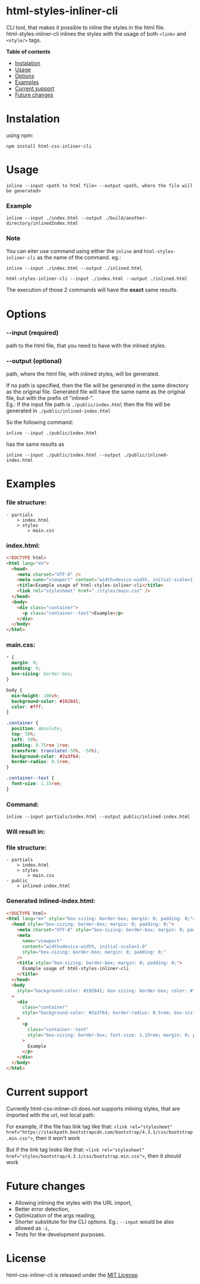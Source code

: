 # html-styles-inliner-cli

CLI tool, that makes it possible to inline the styles in the html file. <br />
html-styles-inliner-cli inlines the styles with the usage of both `<link>` and `<style/>` tags.

**Table of contents**

- [Instalation](#instalation)
- [Usage](#usage)
- [Options](#options)
- [Examples](#examples)
- [Current support](#current-support)
- [Future changes](#future-changes)

# Instalation

using npm:

```shell
npm install html-css-inliner-cli
```

# Usage

```shell
inline --input <path to html file> --output <path, where the file will be generated>
```

### **Example**

```shell
inline --input ./index.html --output ./build/another-directory/inlinedIndex.html
```

### **Note**

You can eiter use command using either the `inline` and `html-styles-inliner-cli` as the name of the command.
eg.:

```shell
inline --input ./index.html --output ./inlined.html
```

```shell
html-styles-inliner-cli --input ./index.html --output ./inlined.html
```

The execution of those 2 commands will have the **exact** same results.

# Options

### **--input <path> (required)**

path to the html file, that you need to have with the inlined styles.

### **--output <path> (optional)**

path, where the html file, with inlined styles, will be generated.

If no path is specified, then the file will be generated in the same directory as the original file.
Generated file will have the same name as the original file, but with the prefix of "inlined-". <br />
Eg.: If the input file path is `./public/index.html` then the file will be generated in `./public/inlined-index.html`

So the following command:

```shell
inline --input ./public/index.html
```

has the same results as

```shell
inline --input ./public/index.html --output ./public/inlined-index.html
```

# Examples

### file structure:

```
- partials
    > index.html
    > styles
        > main.css
```

### index.html:

```html
<!DOCTYPE html>
<html lang="en">
  <head>
    <meta charset="UTF-8" />
    <meta name="viewport" content="width=device-width, initial-scale=1.0" />
    <title>Example usage of html-styles-inliner-cli</title>
    <link rel="stylesheet" href="./styles/main.css" />
  </head>
  <body>
    <div class="container">
      <p class="container--text">Example</p>
    </div>
  </body>
</html>
```

### main.css:

```css
* {
  margin: 0;
  padding: 0;
  box-sizing: border-box;
}

body {
  min-height: 100vh;
  background-color: #192841;
  color: #fff;
}

.container {
  position: absolute;
  top: 50%;
  left: 50%;
  padding: 0.75rem 1rem;
  transform: translate(-50%, -50%);
  background-color: #2a3f64;
  border-radius: 0.5rem;
}

.container--text {
  font-size: 1.15rem;
}
```

### Command:

```shell
inline --input partials/index.html --output public/inlined-index.html
```

### **Will result in:**

### file structure:

```
- partials
    > index.html
    > styles
        > main.css
- public
    > inlined-index.html
```

### Generated inlined-index.html:

```html
<!DOCTYPE html>
<html lang="en" style="box-sizing: border-box; margin: 0; padding: 0;">
  <head style="box-sizing: border-box; margin: 0; padding: 0;">
    <meta charset="UTF-8" style="box-sizing: border-box; margin: 0; padding: 0;" />
    <meta
      name="viewport"
      content="width=device-width, initial-scale=1.0"
      style="box-sizing: border-box; margin: 0; padding: 0;"
    />
    <title style="box-sizing: border-box; margin: 0; padding: 0;">
      Example usage of html-styles-inliner-cli
    </title>
  </head>
  <body
    style="background-color: #192841; box-sizing: border-box; color: #fff; margin: 0; min-height: 100vh; padding: 0;"
  >
    <div
      class="container"
      style="background-color: #2a3f64; border-radius: 0.5rem; box-sizing: border-box; left: 50%; margin: 0; padding: 0.75rem 1rem; position: absolute; top: 50%; transform: translate(-50%, -50%);"
    >
      <p
        class="container--text"
        style="box-sizing: border-box; font-size: 1.15rem; margin: 0; padding: 0;"
      >
        Example
      </p>
    </div>
  </body>
</html>
```

# Current support

Currently html-css-inliner-cli does not supports inlining styles, that are imported with the url, not local path.

For example, if the file has link tag like that: `<link rel="stylesheet" href="https://stackpath.bootstrapcdn.com/bootstrap/4.3.1/css/bootstrap.min.css">`, then it won't work

But if the link tag looks like that: `<link rel="stylesheet" href="styles/bootstrap/4.3.1/css/bootstrap.min.css">`, then it should work

# Future changes

- Allowing inlining the styles with the URL import,
- Better error detection,
- Optimization of the args reading,
- Shorter substitute for the CLI options. Eg.: `--input` would be also allowed as `-i`,
- Tests for the development purposes.

# License

html-css-inliner-cli is released under the [MIT License](https://github.com/Vorbert-Kruk/html-styles-inliner-cli/blob/master/LICENSE).
